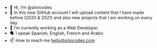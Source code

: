 - 👋 Hi, I’m @silvicodes
- 👀 In this new GitHub account I will upload content that I have made before (2020 & 2021) and also new projects that I am working on every day.
- 🌱 I’m currently working as a Web Developer.
- 🗣️ I speak Spanish, English, French and Arabic
- 📫 How to reach me hello@silvicodes.com

<!---
silvicodes/silvicodes is a ✨ special ✨ repository because its `README.md` (this file) appears on your GitHub profile.
You can click the Preview link to take a look at your changes.
--->
